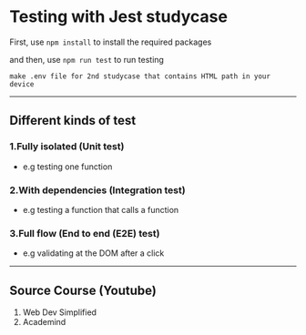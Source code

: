 # Testing with Jest studycase

First, use `npm install` to install the required packages

and then, use `npm run test` to run testing

`make .env file for 2nd studycase that contains HTML path in your device`

---

## Different kinds of test

### 1.Fully isolated (Unit test)

- e.g testing one function

### 2.With dependencies (Integration test)

- e.g testing a function that calls a function

### 3.Full flow (End to end (E2E) test)

- e.g validating at the DOM after a click

---

## Source Course (Youtube)

1. Web Dev Simplified
2. Academind

